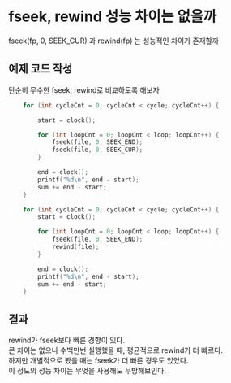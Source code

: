 # fseek, rewind 성능 차이는 없을까
fseek(fp, 0, SEEK_CUR) 과 rewind(fp) 는 성능적인 차이가 존재할까

## 예제 코드 작성
단순히 무수한 fseek, rewind로 비교하도록 해보자
```C++
	for (int cycleCnt = 0; cycleCnt < cycle; cycleCnt++) {

		start = clock();

		for (int loopCnt = 0; loopCnt < loop; loopCnt++) {
			fseek(file, 0, SEEK_END);
			fseek(file, 0, SEEK_CUR);
		}

		end = clock();
		printf("%d\n", end - start);
		sum += end - start;
	}
```

```C++
	for (int cycleCnt = 0; cycleCnt < cycle; cycleCnt++) {
		start = clock();

		for (int loopCnt = 0; loopCnt < loop; loopCnt++) {
			fseek(file, 0, SEEK_END);
			rewind(file);
		}

		end = clock();
		printf("%d\n", end - start);
		sum += end - start;
	}
```

## 결과
rewind가 fseek보다 빠른 경향이 있다.<br/>
큰 차이는 없으나 수백만번 실행했을 때, 평균적으로 rewind가 더 빠르다.<br/>
하지만 개별적으로 봤을 때는 fseek가 더 빠른 경우도 있었다.<br/>
이 정도의 성능 차이는 무엇을 사용해도 무방해보인다.<br/>
